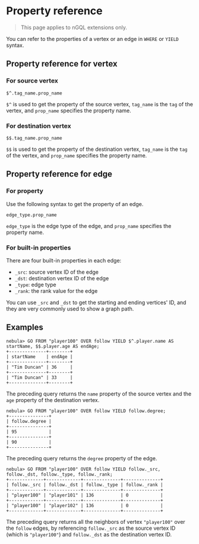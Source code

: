 # Property reference

> This page applies to nGQL extensions only.

You can refer to the properties of a vertex or an edge in `WHERE` or `YIELD` syntax.

## Property reference for vertex

### For source vertex

```ngql
$^.tag_name.prop_name
```

`$^` is used to get the property of the source vertex, `tag_name` is the `tag` of the vertex, and `prop_name` specifies the property name.

### For destination vertex

```ngql
$$.tag_name.prop_name
```

`$$` is used to get the property of the destination vertex, `tag_name` is the `tag` of the vertex, and `prop_name` specifies the property name.

## Property reference for edge

### For property

Use the following syntax to get the property of an edge.

```ngql
edge_type.prop_name
```

`edge_type` is the edge type of the edge, and `prop_name` specifies the property name.

### For built-in properties

There are four built-in properties in each edge:

* `_src`: source vertex ID of the edge
* `_dst`: destination vertex ID of the edge
* `_type`: edge type
* `_rank`: the rank value for the edge

You can use `_src` and `_dst` to get the starting and ending vertices' ID, and they are very commonly used to show a graph path.

## Examples

```ngql
nebula> GO FROM "player100" OVER follow YIELD $^.player.name AS startName, $$.player.age AS endAge;
+--------------+--------+
| startName    | endAge |
+--------------+--------+
| "Tim Duncan" | 36     |
+--------------+--------+
| "Tim Duncan" | 33     |
+--------------+--------+
```

The preceding query returns the `name` property of the source vertex and the `age` property of the destination vertex.

```ngql
nebula> GO FROM "player100" OVER follow YIELD follow.degree;
+---------------+
| follow.degree |
+---------------+
| 95            |
+---------------+
| 90            |
+---------------+
```

The preceding query returns the `degree` property of the edge.

```ngql
nebula> GO FROM "player100" OVER follow YIELD follow._src, follow._dst, follow._type, follow._rank;
+-------------+-------------+--------------+--------------+
| follow._src | follow._dst | follow._type | follow._rank |
+-------------+-------------+--------------+--------------+
| "player100" | "player101" | 136          | 0            |
+-------------+-------------+--------------+--------------+
| "player100" | "player102" | 136          | 0            |
+-------------+-------------+--------------+--------------+
```

The preceding query returns all the neighbors of vertex `"player100"` over the `follow` edges,
by referencing `follow._src` as the source vertex ID (which is `"player100"`) and `follow._dst` as the destination vertex ID.
